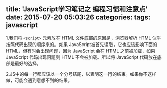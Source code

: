 title: 'JavaScript学习笔记之 编程习惯和注意点'
date: 2015-07-20 05:03:26
categories: 
tags: javascript
---

1.我们将 `<script>` 元素放在 HTML 文件底部的原因是，浏览器解析 HTML 似乎按照代码出现的顺序来的。如果 JavaScript被首先读取，它也应该影响下面的 HTML，但有时会出现问题，因为 JavaScript 会在 HTML 之前被加载，如果 JavaScript 代码出现问题则 HTML 不会被加载。所以将 JavaScript 代码放在底部是最好的选择。

2.JS中的每一行都应该以一个分号结尾，以表明这一行的结束。如果你不这样做，可能会遇到意想不到的结果。
